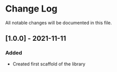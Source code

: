# Change Log
All notable changes will be documented in this file.

## [1.0.0] - 2021-11-11

### Added
- Created first scaffold of the library
